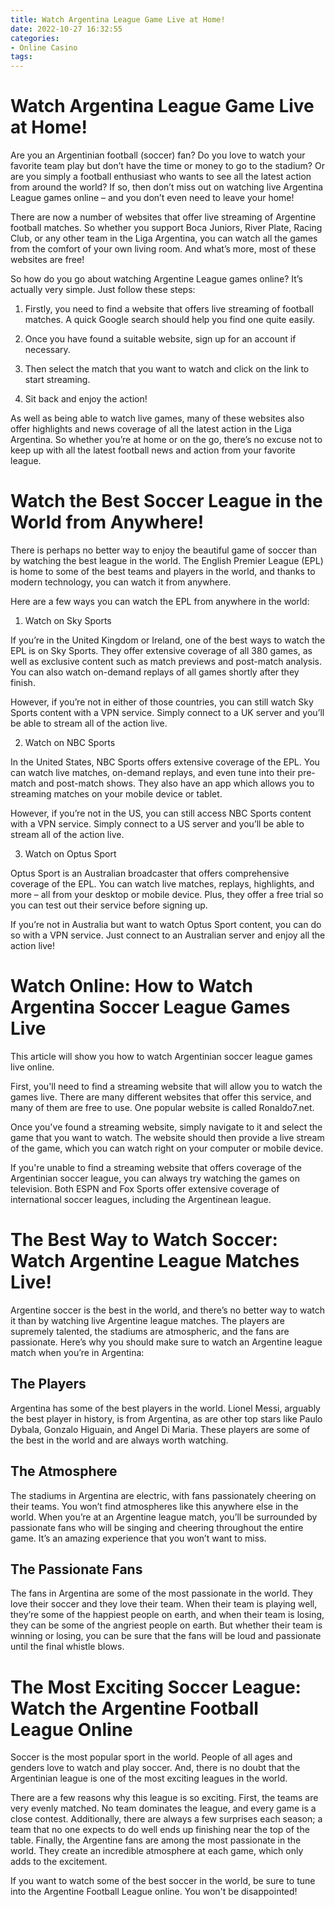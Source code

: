 ```yaml
---
title: Watch Argentina League Game Live at Home!
date: 2022-10-27 16:32:55
categories:
- Online Casino
tags:
---
```



#  Watch Argentina League Game Live at Home!

Are you an Argentinian football (soccer) fan? Do you love to watch your favorite team play but don’t have the time or money to go to the stadium? Or are you simply a football enthusiast who wants to see all the latest action from around the world? If so, then don’t miss out on watching live Argentina League games online – and you don’t even need to leave your home!

There are now a number of websites that offer live streaming of Argentine football matches. So whether you support Boca Juniors, River Plate, Racing Club, or any other team in the Liga Argentina, you can watch all the games from the comfort of your own living room. And what’s more, most of these websites are free!

So how do you go about watching Argentine League games online? It’s actually very simple. Just follow these steps:

1. Firstly, you need to find a website that offers live streaming of football matches. A quick Google search should help you find one quite easily.

2. Once you have found a suitable website, sign up for an account if necessary.

3. Then select the match that you want to watch and click on the link to start streaming.

4. Sit back and enjoy the action!

As well as being able to watch live games, many of these websites also offer highlights and news coverage of all the latest action in the Liga Argentina. So whether you’re at home or on the go, there’s no excuse not to keep up with all the latest football news and action from your favorite league.

#  Watch the Best Soccer League in the World from Anywhere!

There is perhaps no better way to enjoy the beautiful game of soccer than by watching the best league in the world. The English Premier League (EPL) is home to some of the best teams and players in the world, and thanks to modern technology, you can watch it from anywhere.

Here are a few ways you can watch the EPL from anywhere in the world:

1. Watch on Sky Sports

If you’re in the United Kingdom or Ireland, one of the best ways to watch the EPL is on Sky Sports. They offer extensive coverage of all 380 games, as well as exclusive content such as match previews and post-match analysis. You can also watch on-demand replays of all games shortly after they finish.

However, if you’re not in either of those countries, you can still watch Sky Sports content with a VPN service. Simply connect to a UK server and you’ll be able to stream all of the action live.

2. Watch on NBC Sports

In the United States, NBC Sports offers extensive coverage of the EPL. You can watch live matches, on-demand replays, and even tune into their pre-match and post-match shows. They also have an app which allows you to streaming matches on your mobile device or tablet.

However, if you’re not in the US, you can still access NBC Sports content with a VPN service. Simply connect to a US server and you’ll be able to stream all of the action live.

3. Watch on Optus Sport

Optus Sport is an Australian broadcaster that offers comprehensive coverage of the EPL. You can watch live matches, replays, highlights, and more – all from your desktop or mobile device. Plus, they offer a free trial so you can test out their service before signing up.

If you’re not in Australia but want to watch Optus Sport content, you can do so with a VPN service. Just connect to an Australian server and enjoy all the action live!

#  Watch Online: How to Watch Argentina Soccer League Games Live

This article will show you how to watch Argentinian soccer league games live online.

First, you'll need to find a streaming website that will allow you to watch the games live. There are many different websites that offer this service, and many of them are free to use. One popular website is called Ronaldo7.net.

Once you've found a streaming website, simply navigate to it and select the game that you want to watch. The website should then provide a live stream of the game, which you can watch right on your computer or mobile device.

If you're unable to find a streaming website that offers coverage of the Argentinian soccer league, you can always try watching the games on television. Both ESPN and Fox Sports offer extensive coverage of international soccer leagues, including the Argentinean league.

#  The Best Way to Watch Soccer: Watch Argentine League Matches Live!

Argentine soccer is the best in the world, and there’s no better way to watch it than by watching live Argentine league matches. The players are supremely talented, the stadiums are atmospheric, and the fans are passionate. Here’s why you should make sure to watch an Argentine league match when you’re in Argentina:

## The Players

 Argentina has some of the best players in the world. Lionel Messi, arguably the best player in history, is from Argentina, as are other top stars like Paulo Dybala, Gonzalo Higuain, and Angel Di Maria. These players are some of the best in the world and are always worth watching.

## The Atmosphere

The stadiums in Argentina are electric, with fans passionately cheering on their teams. You won’t find atmospheres like this anywhere else in the world. When you’re at an Argentine league match, you’ll be surrounded by passionate fans who will be singing and cheering throughout the entire game. It’s an amazing experience that you won’t want to miss.

## The Passionate Fans

The fans in Argentina are some of the most passionate in the world. They love their soccer and they love their team. When their team is playing well, they’re some of the happiest people on earth, and when their team is losing, they can be some of the angriest people on earth. But whether their team is winning or losing, you can be sure that the fans will be loud and passionate until the final whistle blows.

#  The Most Exciting Soccer League: Watch the Argentine Football League Online

Soccer is the most popular sport in the world. People of all ages and genders love to watch and play soccer. And, there is no doubt that the Argentinian league is one of the most exciting leagues in the world.

There are a few reasons why this league is so exciting. First, the teams are very evenly matched. No team dominates the league, and every game is a close contest. Additionally, there are always a few surprises each season; a team that no one expects to do well ends up finishing near the top of the table. Finally, the Argentine fans are among the most passionate in the world. They create an incredible atmosphere at each game, which only adds to the excitement.

If you want to watch some of the best soccer in the world, be sure to tune into the Argentine Football League online. You won't be disappointed!
